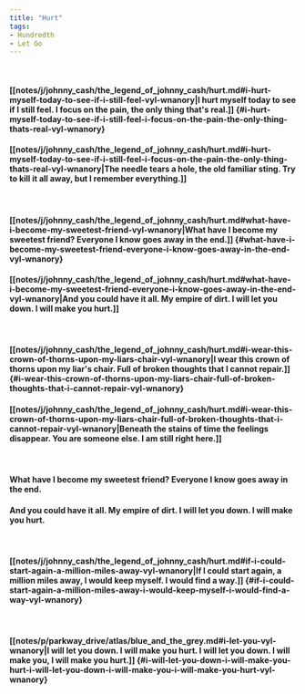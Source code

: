 ```yaml
---
title: "Hurt"
tags:
- Hundredth
- Let Go
---
```

&nbsp;
#### [[notes/j/johnny_cash/the_legend_of_johnny_cash/hurt.md#i-hurt-myself-today-to-see-if-i-still-feel-vyl-wnanory|I hurt myself today to see if I still feel. I focus on the pain, the only thing that's real.]] {#i-hurt-myself-today-to-see-if-i-still-feel-i-focus-on-the-pain-the-only-thing-thats-real-vyl-wnanory}
#### [[notes/j/johnny_cash/the_legend_of_johnny_cash/hurt.md#i-hurt-myself-today-to-see-if-i-still-feel-i-focus-on-the-pain-the-only-thing-thats-real-vyl-wnanory|The needle tears a hole, the old familiar sting. Try to kill it all away, but I remember everything.]]
&nbsp;
#### [[notes/j/johnny_cash/the_legend_of_johnny_cash/hurt.md#what-have-i-become-my-sweetest-friend-vyl-wnanory|What have I become my sweetest friend? Everyone I know goes away in the end.]] {#what-have-i-become-my-sweetest-friend-everyone-i-know-goes-away-in-the-end-vyl-wnanory}
#### [[notes/j/johnny_cash/the_legend_of_johnny_cash/hurt.md#what-have-i-become-my-sweetest-friend-everyone-i-know-goes-away-in-the-end-vyl-wnanory|And you could have it all. My empire of dirt. I will let you down. I will make you hurt.]]
&nbsp;
#### [[notes/j/johnny_cash/the_legend_of_johnny_cash/hurt.md#i-wear-this-crown-of-thorns-upon-my-liars-chair-vyl-wnanory|I wear this crown of thorns upon my liar's chair. Full of broken thoughts that I cannot repair.]] {#i-wear-this-crown-of-thorns-upon-my-liars-chair-full-of-broken-thoughts-that-i-cannot-repair-vyl-wnanory}
#### [[notes/j/johnny_cash/the_legend_of_johnny_cash/hurt.md#i-wear-this-crown-of-thorns-upon-my-liars-chair-full-of-broken-thoughts-that-i-cannot-repair-vyl-wnanory|Beneath the stains of time the feelings disappear. You are someone else. I am still right here.]]
&nbsp;
#### What have I become my sweetest friend? Everyone I know goes away in the end.
#### And you could have it all. My empire of dirt. I will let you down. I will make you hurt.
&nbsp;
#### [[notes/j/johnny_cash/the_legend_of_johnny_cash/hurt.md#if-i-could-start-again-a-million-miles-away-vyl-wnanory|If I could start again, a million miles away, I would keep myself. I would find a way.]] {#if-i-could-start-again-a-million-miles-away-i-would-keep-myself-i-would-find-a-way-vyl-wnanory}
&nbsp;
#### [[notes/p/parkway_drive/atlas/blue_and_the_grey.md#i-let-you-vyl-wnanory|I will let you down. I will make you hurt. I will let you down. I will make you, I will make you hurt.]] {#i-will-let-you-down-i-will-make-you-hurt-i-will-let-you-down-i-will-make-you-i-will-make-you-hurt-vyl-wnanory}
